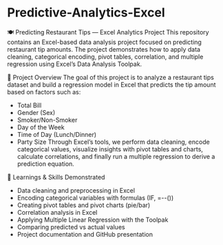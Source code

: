 # Predictive-Analytics-Excel
🍽️ Predicting Restaurant Tips — Excel Analytics Project
This repository contains an Excel-based data analysis project focused on predicting restaurant tip amounts. The project demonstrates how to apply data cleaning, categorical encoding, pivot tables, correlation, and multiple regression using Excel’s Data Analysis Toolpak.

📌 Project Overview
The goal of this project is to analyze a restaurant tips dataset and build a regression model in Excel that predicts the tip amount based on factors such as:
* Total Bill
* Gender (Sex)
* Smoker/Non-Smoker
* Day of the Week
* Time of Day (Lunch/Dinner)
* Party Size
Through Excel’s tools, we perform data cleaning, encode categorical values, visualize insights with pivot tables and charts, calculate correlations, and finally run a multiple regression to derive a prediction equation.



📖 Learnings & Skills Demonstrated
* Data cleaning and preprocessing in Excel
* Encoding categorical variables with formulas (IF, =--())
* Creating pivot tables and pivot charts (pie/bar)
* Correlation analysis in Excel
* Applying Multiple Linear Regression with the Toolpak
* Comparing predicted vs actual values
* Project documentation and GitHub presentation
